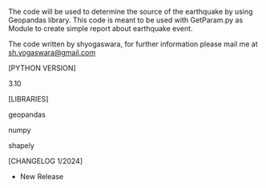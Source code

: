 The code will be used to determine the source of the earthquake by using
Geopandas library. This code is meant to be used with GetParam.py as Module
to create simple report about earthquake event. 

The code written by shyogaswara, for further information please mail me 
at sh.yogaswara@gmail.com

[PYTHON VERSION]

3.10

[LIBRARIES]

geopandas

numpy

shapely

[CHANGELOG 1/2024]
- New Release
